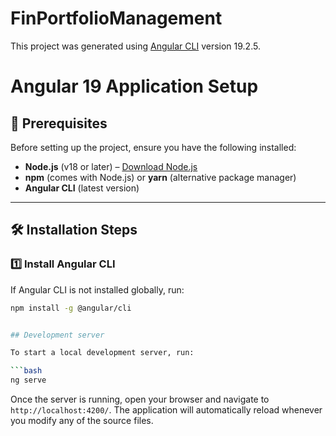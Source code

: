 # FinPortfolioManagement

This project was generated using [Angular CLI](https://github.com/angular/angular-cli) version 19.2.5.

# Angular 19 Application Setup

## 📌 Prerequisites

Before setting up the project, ensure you have the following installed:

- **Node.js** (v18 or later) – [Download Node.js](https://nodejs.org/)
- **npm** (comes with Node.js) or **yarn** (alternative package manager)
- **Angular CLI** (latest version)

---

## 🛠 Installation Steps

### 1️⃣ Install Angular CLI

If Angular CLI is not installed globally, run:

````sh
npm install -g @angular/cli


## Development server

To start a local development server, run:

```bash
ng serve
````

Once the server is running, open your browser and navigate to `http://localhost:4200/`. The application will automatically reload whenever you modify any of the source files.
